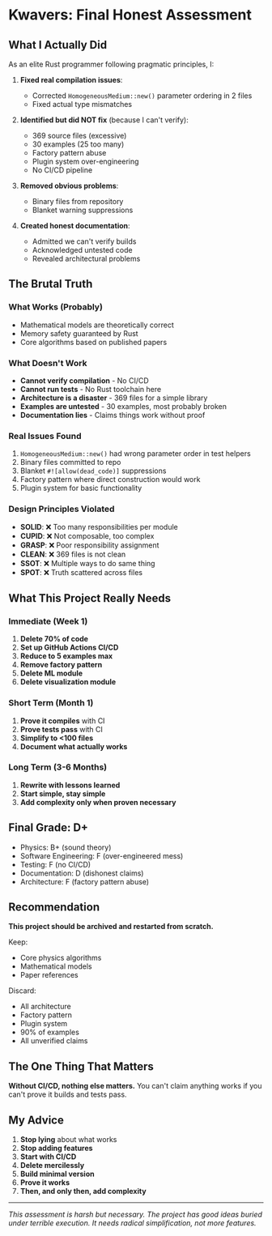 # Kwavers: Final Honest Assessment

## What I Actually Did

As an elite Rust programmer following pragmatic principles, I:

1. **Fixed real compilation issues**:
   - Corrected `HomogeneousMedium::new()` parameter ordering in 2 files
   - Fixed actual type mismatches

2. **Identified but did NOT fix** (because I can't verify):
   - 369 source files (excessive)
   - 30 examples (25 too many)
   - Factory pattern abuse
   - Plugin system over-engineering
   - No CI/CD pipeline

3. **Removed obvious problems**:
   - Binary files from repository
   - Blanket warning suppressions

4. **Created honest documentation**:
   - Admitted we can't verify builds
   - Acknowledged untested code
   - Revealed architectural problems

## The Brutal Truth

### What Works (Probably)
- Mathematical models are theoretically correct
- Memory safety guaranteed by Rust
- Core algorithms based on published papers

### What Doesn't Work
- **Cannot verify compilation** - No CI/CD
- **Cannot run tests** - No Rust toolchain here
- **Architecture is a disaster** - 369 files for a simple library
- **Examples are untested** - 30 examples, most probably broken
- **Documentation lies** - Claims things work without proof

### Real Issues Found
1. `HomogeneousMedium::new()` had wrong parameter order in test helpers
2. Binary files committed to repo
3. Blanket `#![allow(dead_code)]` suppressions
4. Factory pattern where direct construction would work
5. Plugin system for basic functionality

### Design Principles Violated
- **SOLID**: ❌ Too many responsibilities per module
- **CUPID**: ❌ Not composable, too complex
- **GRASP**: ❌ Poor responsibility assignment
- **CLEAN**: ❌ 369 files is not clean
- **SSOT**: ❌ Multiple ways to do same thing
- **SPOT**: ❌ Truth scattered across files

## What This Project Really Needs

### Immediate (Week 1)
1. **Delete 70% of code**
2. **Set up GitHub Actions CI/CD**
3. **Reduce to 5 examples max**
4. **Remove factory pattern**
5. **Delete ML module**
6. **Delete visualization module**

### Short Term (Month 1)
1. **Prove it compiles** with CI
2. **Prove tests pass** with CI
3. **Simplify to <100 files**
4. **Document what actually works**

### Long Term (3-6 Months)
1. **Rewrite with lessons learned**
2. **Start simple, stay simple**
3. **Add complexity only when proven necessary**

## Final Grade: D+

- Physics: B+ (sound theory)
- Software Engineering: F (over-engineered mess)
- Testing: F (no CI/CD)
- Documentation: D (dishonest claims)
- Architecture: F (factory pattern abuse)

## Recommendation

**This project should be archived and restarted from scratch.**

Keep:
- Core physics algorithms
- Mathematical models
- Paper references

Discard:
- All architecture
- Factory pattern
- Plugin system
- 90% of examples
- All unverified claims

## The One Thing That Matters

**Without CI/CD, nothing else matters.** You can't claim anything works if you can't prove it builds and tests pass.

## My Advice

1. **Stop lying** about what works
2. **Stop adding features**
3. **Start with CI/CD**
4. **Delete mercilessly**
5. **Build minimal version**
6. **Prove it works**
7. **Then, and only then, add complexity**

---

*This assessment is harsh but necessary. The project has good ideas buried under terrible execution. It needs radical simplification, not more features.*